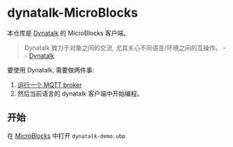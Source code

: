 # dynatalk-MicroBlocks

本仓库是 [Dynatalk](https://github.com/wwj718/Dynatalk) 的 MicroBlocks 客户端。

> Dynatalk 致力于对象之间的交流, 尤其关心不同语言/环境之间的互操作。 -- [Dynatalk](https://github.com/wwj718/Dynatalk)

要使用 Dynatalk, 需要做两件事:

1. [运行一个 MQTT broker](https://github.com/wwj718/Dynatalk/blob/main/mqtt/readme.md)
2. 然后当前语言的 dynatalk 客户端中开始编程。


## 开始

在 [MicroBlocks](https://microblocksfun.cn/run) 中打开 `dynatalk-demo.ubp`